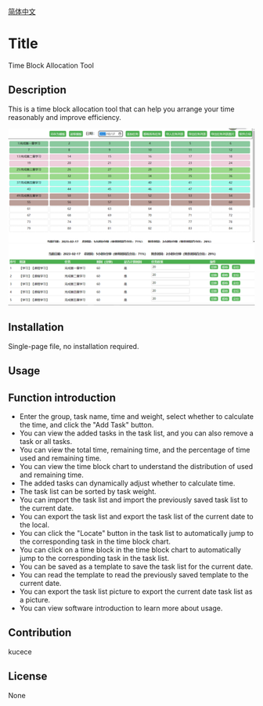 [简体中文](README.md)
# Title

Time Block Allocation Tool

## Description

This is a time block allocation tool that can help you arrange your time reasonably and improve efficiency.

![截图1](chart-pic.png)
![截图2](table-pic.png)


## Installation

Single-page file, no installation required.

## Usage


## Function introduction

- Enter the group, task name, time and weight, select whether to calculate the time, and click the "Add Task" button.
- You can view the added tasks in the task list, and you can also remove a task or all tasks.
- You can view the total time, remaining time, and the percentage of time used and remaining time.
- You can view the time block chart to understand the distribution of used and remaining time.
- The added tasks can dynamically adjust whether to calculate time.
- The task list can be sorted by task weight.
- You can import the task list and import the previously saved task list to the current date.
- You can export the task list and export the task list of the current date to the local.
- You can click the "Locate" button in the task list to automatically jump to the corresponding task in the time block chart.
- You can click on a time block in the time block chart to automatically jump to the corresponding task in the task list.
- You can be saved as a template to save the task list for the current date.
- You can read the template to read the previously saved template to the current date.
- You can export the task list picture to export the current date task list as a picture.
- You can view software introduction to learn more about usage.


## Contribution
kucece

## License
None
